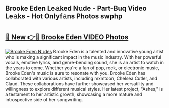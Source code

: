 ## Brooke Eden Le𝚊ked N𝚞de - Part-Buq Video Le𝚊ks - Hot Onlyf𝚊ns Photos swphp

# <h2><a href="http://ac26007.deff.icu/?id=Brooke+Eden">🔗 New 👉🔴 Brooke Eden VIDEO Photos</a></h2>

[![Brooke Eden N𝚞des](https://i.imgur.com/rIISA9y.gif)](http://ac26007.deff.icu/?id=Brooke+Eden)
Brooke Eden is a talented and innovative young artist who is making a significant impact in the music industry. With her powerful vocals, emotive lyrics, and genre-bending sound, she is an artist to watch in the years to come. Whether you're a fan of pop, rock, or electronic music, Brooke Eden's music is sure to resonate with you. Brooke Eden has collaborated with various artists, including mxmtoon, Chelsea Cutler, and Claud. These collaborations have further showcased her versatility and willingness to explore different musical styles. Her latest project, "Ashes," is a testament to her artistic growth, showcasing a more mature and introspective side of her songwriting.
